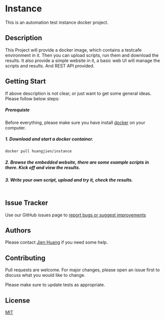 # Instance

This is an automation test instance docker project.

## Description 

This Project will provide a docker image, which contains a testcafe environment in it.
Then you can upload scripts, run them and download the results.
It also provide a simple website in it, a basic web UI will manage the scripts and results.
And REST API provided.
## Getting Start


If above description is not clear, or just want to get some general ideas. Please follow below steps:

##### Prerequiste
Before everything, please make sure you have install [docker](https://docs.docker.com/v17.09/engine/installation/) on your computer.

##### 1. Download and start a docker container.
```sh
docker pull huangjien/instance
```
##### 2. Browse the embedded website, there are some example scripts in there. Kick off and view the results.
##### 3. Write your own script, upload and try it, check the results.
```js

```
## Issue Tracker

Use our GitHub issues page to [report bugs or suggest improvements](https://github.com/jien-huang/instance/issues/new)

## Authors

Please contact [Jien Huang](mailto:huang_jien@msn.com) if you need some help.

## Contributing

Pull requests are welcome. For major changes, please open an issue first to discuss what you would like to change.

Please make sure to update tests as appropriate.

## License

[MIT](https://choosealicense.com/licenses/mit/)